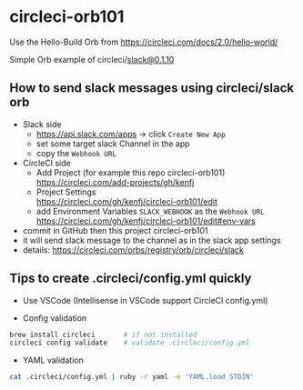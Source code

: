 # circleci-orb101
Use the Hello-Build Orb from https://circleci.com/docs/2.0/hello-world/

Simple Orb example of circleci/slack@0.1.10

## How to send slack messages using circleci/slack orb

* Slack side
  - https://api.slack.com/apps -> click `Create New App`
  - set some target slack Channel in the app
  - copy the `Webhook URL`
* CircleCI side
  - Add Project (for example this repo circleci-orb101)  
    https://circleci.com/add-projects/gh/kenfj
  - Project Settings  
    https://circleci.com/gh/kenfj/circleci-orb101/edit
  - add Environment Variables `SLACK_WEBHOOK` as the `Webhook URL`  
    https://circleci.com/gh/kenfj/circleci-orb101/edit#env-vars
* commit in GitHub then this project circleci-orb101
* it will send slack message to the channel as in the slack app settings
* details: https://circleci.com/orbs/registry/orb/circleci/slack


## Tips to create .circleci/config.yml quickly

* Use VSCode (Intellisense in VSCode support CircleCI config.yml)

* Config validation

```bash
brew install circleci       # if not installed
circleci config validate    # validate .circleci/config.yml
```

* YAML validation

```bash
cat .circleci/config.yml | ruby -r yaml -e 'YAML.load STDIN'
```
